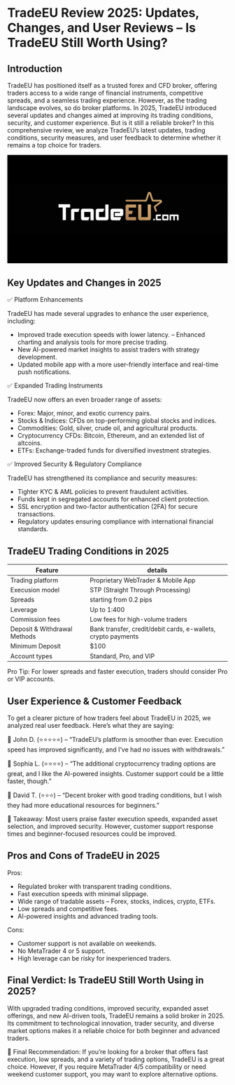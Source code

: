 TradeEU Review 2025: Updates, Changes, and User Reviews – Is TradeEU Still Worth Using?
======================================================

Introduction
------------

TradeEU has positioned itself as a trusted forex and CFD broker, offering traders access to a wide range of financial instruments, competitive spreads, and a seamless trading experience. However, as the trading landscape evolves, so do broker platforms.
In 2025, TradeEU introduced several updates and changes aimed at improving its trading conditions, security, and customer experience. But is it still a reliable broker? In this comprehensive review, we analyze TradeEU’s latest updates, trading conditions, security measures, and user feedback to determine whether it remains a top choice for traders.


![image](https://github.com/Trader-review/TradeEU-review-2025/blob/cde898266d9365a52910eb3d32a4876dbc892e36/tradeeu%20logo%202.png)

Key Updates and Changes in 2025
--------------------

✅ Platform Enhancements


TradeEU has made several upgrades to enhance the user experience, including:
- Improved trade execution speeds with lower latency.
– Enhanced charting and analysis tools for more precise trading.
- New AI-powered market insights to assist traders with strategy development.
- Updated mobile app with a more user-friendly interface and real-time push notifications.

✅ Expanded Trading Instruments

TradeEU now offers an even broader range of assets:
- Forex: Major, minor, and exotic currency pairs.
- Stocks & Indices: CFDs on top-performing global stocks and indices.
- Commodities: Gold, silver, crude oil, and agricultural products.
- Cryptocurrency CFDs: Bitcoin, Ethereum, and an extended list of altcoins.
- ETFs: Exchange-traded funds for diversified investment strategies.

✅ Improved Security & Regulatory Compliance

TradeEU has strengthened its compliance and security measures:
- Tighter KYC & AML policies to prevent fraudulent activities.
- Funds kept in segregated accounts for enhanced client protection.
- SSL encryption and two-factor authentication (2FA) for secure transactions.
- Regulatory updates ensuring compliance with international financial standards.


TradeEU Trading Conditions in 2025
-----------------------


| **Feature** | **details** | 
|-------------| -------------- | 
| Trading platform | Proprietary WebTrader & Mobile App | 
| Execusion model | STP (Straight Through Processing) | 
| Spreads | starting from 0.2 pips | 
| Leverage | Up to 1:400  | 
| Commission fees | Low fees for high-volume traders | 
| Deposit & Withdrawal Methods | Bank transfer, credit/debit cards, e-wallets, crypto payments | 
| Minimum Deposit | $100 | 
| Account types | Standard, Pro, and VIP | 

Pro Tip: For lower spreads and faster execution, traders should consider Pro or VIP accounts.


User Experience & Customer Feedback
-----------------

To get a clearer picture of how traders feel about TradeEU in 2025, we analyzed real user feedback. Here’s what they are saying:

💬 John D. (⭐⭐⭐⭐⭐) – “TradeEU’s platform is smoother than ever. Execution speed has improved significantly, and I’ve had no issues with withdrawals.”

💬 Sophia L. (⭐⭐⭐⭐) – “The additional cryptocurrency trading options are great, and I like the AI-powered insights. Customer support could be a little faster, though.”

💬 David T. (⭐⭐⭐) – “Decent broker with good trading conditions, but I wish they had more educational resources for beginners.”

🚨 Takeaway: Most users praise faster execution speeds, expanded asset selection, and improved security. However, customer support response times and beginner-focused resources could be improved.



Pros and Cons of TradeEU in 2025
-------------------

Pros:
- Regulated broker with transparent trading conditions.
- Fast execution speeds with minimal slippage.
- Wide range of tradable assets – Forex, stocks, indices, crypto, ETFs.
- Low spreads and competitive fees.
- AI-powered insights and advanced trading tools.

Cons:
-  Customer support is not available on weekends.
-   No MetaTrader 4 or 5 support. 
-  High leverage can be risky for inexperienced traders.



Final Verdict: Is TradeEU Still Worth Using in 2025?
-------------

With upgraded trading conditions, improved security, expanded asset offerings, and new AI-driven tools, TradeEU remains a solid broker in 2025. Its commitment to technological innovation, trader security, and diverse market options makes it a reliable choice for both beginner and advanced traders.

🚨 Final Recommendation: If you’re looking for a broker that offers fast execution, low spreads, and a variety of trading options, TradeEU is a great choice. However, if you require MetaTrader 4/5 compatibility or need weekend customer support, you may want to explore alternative options.

